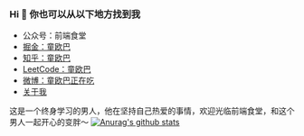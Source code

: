 ### Hi 👋 你也可以从以下地方找到我

- 公众号：前端食堂
- [掘金：童欧巴](https://juejin.im/user/5a2de8a8f265da4320032fc4/posts/)
- [知乎：童欧巴](https://www.zhihu.com/people/huo-yi-tong-98/)
- [LeetCode：童欧巴](https://leetcode-cn.com/u/tongobama/)
- [微博：童欧巴正在吃](https://www.weibo.com/2771284557/)
- [关于我](https://hungryturbo.com/about/)

这是一个终身学习的男人，他在坚持自己热爱的事情，欢迎光临前端食堂，和这个男人一起开心的变胖～
[![Anurag's github stats](https://github-readme-stats.vercel.app/api?username=anuraghazra "![Anurag's github stats")](https://github.com/anuraghazra/github-readme-stats)
